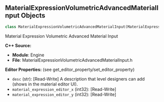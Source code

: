 ## MaterialExpressionVolumetricAdvancedMaterialInput Objects

```python
class MaterialExpressionVolumetricAdvancedMaterialInput(MaterialExpression)
```

Material Expression Volumetric Advanced Material Input

**C++ Source:**

- **Module**: Engine
- **File**: MaterialExpressionVolumetricAdvancedMaterialInput.h

**Editor Properties:** (see get_editor_property/set_editor_property)

- ``desc`` (str):  [Read-Write] A description that level designers can add (shows in the material editor UI).
- ``material_expression_editor_x`` (int32):  [Read-Write]
- ``material_expression_editor_y`` (int32):  [Read-Write]

<a id="unreal.MaterialExpressionVolumetricCloudEmptySpaceSkippingInput"></a>